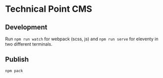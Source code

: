 # Technical Point CMS

## Development

Run `npm run watch` for webpack (scss, js) and `npm run serve` for eleventy in two different terminals.

## Publish

```
npm pack
```
